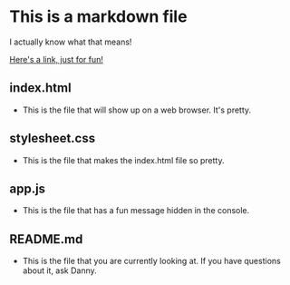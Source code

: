 # This is a markdown file

I actually know what that means!

[Here's a link, just for fun!](https://www.yahoo.com)

## index.html

- This is the file that will show up on a web browser.  It's pretty.

## stylesheet.css
- This is the file that makes the index.html file so pretty.  

## app.js
- This is the file that has a fun message hidden in the console.  

## README.md
- This is the file that you are currently looking at.  If you have questions about it, ask Danny.
